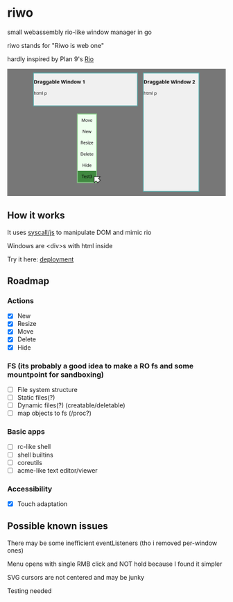 # riwo
small webassembly rio-like window manager in go

riwo stands for "Riwo is web one"

hardly inspired by Plan 9's [Rio](https://9p.io/wiki/plan9/using_rio/index.html)

![Preview](screenshot.png)

## How it works

It uses [syscall/js](https://pkg.go.dev/syscall/js) to manipulate DOM and mimic rio

Windows are \<div\>s with html inside

Try it here: [deployment](https://ninefid.uk.to/riwo)

## Roadmap
### Actions
- [x] New
- [x] Resize
- [x] Move
- [x] Delete
- [x] Hide
### FS (its probably a good idea to make a RO fs and some mountpoint for sandboxing)
- [ ] File system structure
- [ ] Static files(?)
- [ ] Dynamic files(?) (creatable/deletable)
- [ ] map objects to fs (/proc?)
### Basic apps
- [ ] rc-like shell
- [ ] shell builtins
- [ ] coreutils
- [ ] acme-like text editor/viewer
### Accessibility
- [x] Touch adaptation

## Possible known issues

There may be some inefficient eventListeners (tho i removed per-window ones)

Menu opens with single RMB click and NOT hold because I found it simpler

SVG cursors are not centered and may be junky

Testing needed
